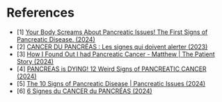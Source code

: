 # References
- [1] [Your Body Screams About Pancreatic Issues! The First Signs of Pancreatic Disease. (2024)](https://www.youtube.com/watch?v=UjdU767fKUM)
- [2] [CANCER DU PANCRÉAS : Les signes qui doivent alerter (2023)](https://www.youtube.com/watch?v=2coZ0N4EDAk)
- [3] [How I Found Out I had Pancreatic Cancer - Matthew | The Patient Story (2024)](https://www.youtube.com/watch?v=XBUZ9yvW7XY)
- [4] [PANCREAS is DYING! 12 Weird Signs of PANCREATIC CANCER (2024)](https://www.youtube.com/watch?v=0VNaxzCXX7s)
- [5] [The 10 Signs of Pancreatic Disease | Pancreatic Issues (2024)](https://www.youtube.com/watch?v=BaC9dXABEBU)
- [6] [6 Signes du CANCER du PANCRÉAS (2024)](https://www.youtube.com/watch?v=Ld2s1IwH5vs)